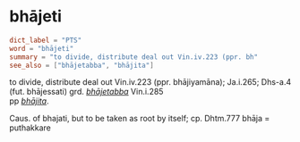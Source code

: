 # bhājeti

``` toml
dict_label = "PTS"
word = "bhājeti"
summary = "to divide, distribute deal out Vin.iv.223 (ppr. bh"
see_also = ["bhājetabba", "bhājita"]
```

to divide, distribute deal out Vin.iv.223 (ppr. bhājiyamāna); Ja.i.265; Dhs\-a.4 (fut. bhājessati) grd. *[bhājetabba](bhājetabba.md)* Vin.i.285  
pp *[bhājita](bhājita.md)*.

Caus. of bhajati, but to be taken as root by itself; cp. Dhtm.777 bhāja = puthakkare

